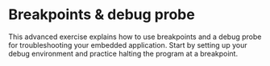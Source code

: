 # Breakpoints & debug probe

This advanced exercise explains how to use breakpoints and a debug probe for troubleshooting your embedded application. Start by setting up your debug environment and practice halting the program at a breakpoint.
